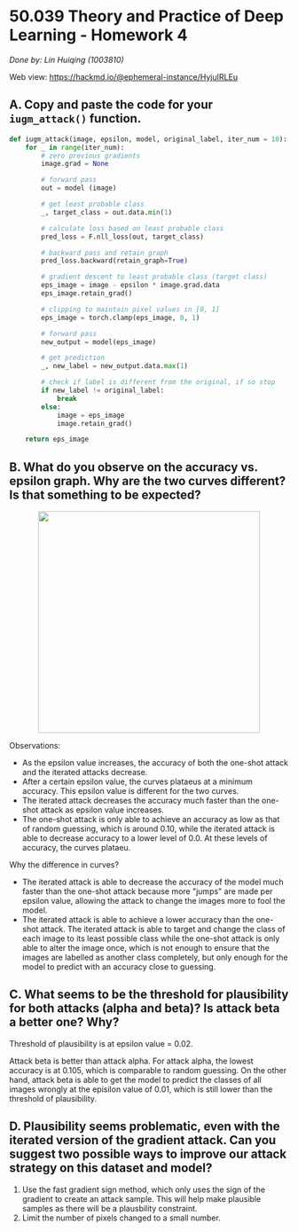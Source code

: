 # 50.039 Theory and Practice of Deep Learning - Homework 4

*Done by: Lin Huiqing (1003810)*

Web view: https://hackmd.io/@ephemeral-instance/HyjuIRLEu

## A. Copy and paste the code for your `iugm_attack()` function.

``` python
def iugm_attack(image, epsilon, model, original_label, iter_num = 10):
    for _ in range(iter_num):
        # zero previous gradients
        image.grad = None

        # forward pass 
        out = model (image)

        # get least probable class
        _, target_class = out.data.min(1)

        # calculate loss based on least probable class
        pred_loss = F.nll_loss(out, target_class)

        # backward pass and retain graph
        pred_loss.backward(retain_graph=True)

        # gradient descent to least probable class (target class)
        eps_image = image - epsilon * image.grad.data
        eps_image.retain_grad()

        # clipping to maintain pixel values in [0, 1]
        eps_image = torch.clamp(eps_image, 0, 1)

        # forward pass
        new_output = model(eps_image)

        # get prediction
        _, new_label = new_output.data.max(1)

        # check if label is different from the original, if so stop
        if new_label != original_label:
            break
        else:
            image = eps_image
            image.retain_grad()

    return eps_image
```

## B. What do you observe on the accuracy vs. epsilon graph. Why are the two curves different? Is that something to be expected?

<div style="text-align:center"><img src="https://i.imgur.com/99yHlLN.png" height="400"/></div>

Observations:

* As the epsilon value increases, the accuracy of both the one-shot attack and the iterated attacks decrease.
* After a certain epsilon value, the curves plataeus at a minimum accuracy. This epsilon value is different for the two curves.
* The iterated attack decreases the accuracy much faster than the one-shot attack as epsilon value increases.
* The one-shot attack is only able to achieve an accuracy as low as that of random guessing, which is around 0.10, while the iterated attack is able to decrease accuracy to a lower level of 0.0. At these levels of accuracy, the curves plataeu.

Why the difference in curves?

* The iterated attack is able to decrease the accuracy of the model much faster than the one-shot attack because more "jumps" are made per epsilon value, allowing the attack to change the images more to fool the model.
* The iterated attack is able to achieve a lower accuracy than the one-shot attack. The iterated attack is able to target and change the class of each image to its least possible class while the one-shot attack is only able to alter the image once, which is not enough to ensure that the images are labelled as another class completely, but only enough for the model to predict with an accuracy close to guessing.

## C. What seems to be the threshold for plausibility for both attacks (alpha and beta)? Is attack beta a better one? Why?

Threshold of plausibility is at epsilon value = 0.02.

Attack beta is better than attack alpha. For attack alpha, the lowest accuracy is at 0.105, which is comparable to random guessing. On the other hand, attack beta is able to get the model to predict the classes of all images wrongly at the episilon value of 0.01, which is still lower than the threshold of plausibility.

## D. Plausibility seems problematic, even with the iterated version of the gradient attack. Can you suggest two possible ways to improve our attack strategy on this dataset and model?

1. Use the fast gradient sign method, which only uses the sign of the gradient to create an attack sample. This will help make plausible samples as there will be a plausbility constraint.
2. Limit the number of pixels changed to a small number.
